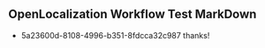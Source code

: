 ## OpenLocalization Workflow Test MarkDown
* 5a23600d-8108-4996-b351-8fdcca32c987 thanks!

<!--HONumber=Jul16_HO3-->


